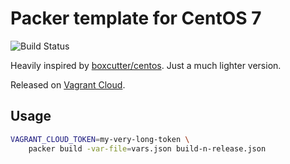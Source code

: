 # Packer template for CentOS 7

![Build Status](https://gitlab.com/le-garff-yoann/packer-centos7/badges/master/build.svg)

Heavily inspired by [boxcutter/centos](https://github.com/boxcutter/centos). Just a much lighter version.

Released on [Vagrant Cloud](https://app.vagrantup.com/le-garff-yoann/boxes/centos7).

## Usage

```bash
VAGRANT_CLOUD_TOKEN=my-very-long-token \
    packer build -var-file=vars.json build-n-release.json
```
